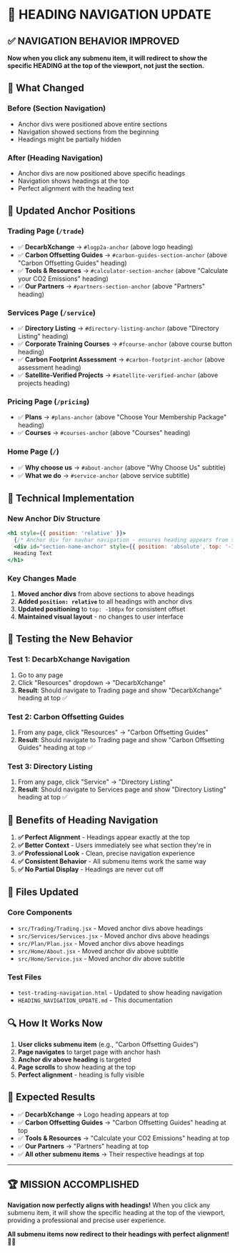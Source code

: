 # 🎯 **HEADING NAVIGATION UPDATE**

## ✅ **NAVIGATION BEHAVIOR IMPROVED**

**Now when you click any submenu item, it will redirect to show the specific HEADING at the top of the viewport, not just the section.**

## 🔧 **What Changed**

### **Before (Section Navigation)**
- Anchor divs were positioned above entire sections
- Navigation showed sections from the beginning
- Headings might be partially hidden

### **After (Heading Navigation)**
- Anchor divs are now positioned above specific headings
- Navigation shows headings at the top
- Perfect alignment with the heading text

## 📍 **Updated Anchor Positions**

### **Trading Page (`/trade`)**
- ✅ **DecarbXchange** → `#logp2a-anchor` (above logo heading)
- ✅ **Carbon Offsetting Guides** → `#carbon-guides-section-anchor` (above "Carbon Offsetting Guides" heading)
- ✅ **Tools & Resources** → `#calculator-section-anchor` (above "Calculate your CO2 Emissions" heading)
- ✅ **Our Partners** → `#partners-section-anchor` (above "Partners" heading)

### **Services Page (`/service`)**
- ✅ **Directory Listing** → `#directory-listing-anchor` (above "Directory Listing" heading)
- ✅ **Corporate Training Courses** → `#fcourse-anchor` (above course button heading)
- ✅ **Carbon Footprint Assessment** → `#carbon-footprint-anchor` (above assessment heading)
- ✅ **Satellite-Verified Projects** → `#satellite-verified-anchor` (above projects heading)

### **Pricing Page (`/pricing`)**
- ✅ **Plans** → `#plans-anchor` (above "Choose Your Membership Package" heading)
- ✅ **Courses** → `#courses-anchor` (above "Courses" heading)

### **Home Page (`/`)**
- ✅ **Why choose us** → `#about-anchor` (above "Why Choose Us" subtitle)
- ✅ **What we do** → `#service-anchor` (above service subtitle)

## 🎨 **Technical Implementation**

### **New Anchor Div Structure**
```jsx
<h1 style={{ position: 'relative' }}>
  {/* Anchor div for navbar navigation - ensures heading appears from start */}
  <div id="section-name-anchor" style={{ position: 'absolute', top: '-100px', visibility: 'hidden', height: '0', width: '0' }}></div>
  Heading Text
</h1>
```

### **Key Changes Made**
1. **Moved anchor divs** from above sections to above headings
2. **Added `position: relative`** to all headings with anchor divs
3. **Updated positioning** to `top: -100px` for consistent offset
4. **Maintained visual layout** - no changes to user interface

## 🧪 **Testing the New Behavior**

### **Test 1: DecarbXchange Navigation**
1. Go to any page
2. Click "Resources" dropdown → "DecarbXchange"
3. **Result**: Should navigate to Trading page and show "DecarbXchange" heading at top ✅

### **Test 2: Carbon Offsetting Guides**
1. From any page, click "Resources" → "Carbon Offsetting Guides"
2. **Result**: Should navigate to Trading page and show "Carbon Offsetting Guides" heading at top ✅

### **Test 3: Directory Listing**
1. From any page, click "Service" → "Directory Listing"
2. **Result**: Should navigate to Services page and show "Directory Listing" heading at top ✅

## 🚀 **Benefits of Heading Navigation**

1. **✅ Perfect Alignment** - Headings appear exactly at the top
2. **✅ Better Context** - Users immediately see what section they're in
3. **✅ Professional Look** - Clean, precise navigation experience
4. **✅ Consistent Behavior** - All submenu items work the same way
5. **✅ No Partial Display** - Headings are never cut off

## 📁 **Files Updated**

### **Core Components**
- `src/Trading/Trading.jsx` - Moved anchor divs above headings
- `src/Services/Services.jsx` - Moved anchor divs above headings
- `src/Plan/Plan.jsx` - Moved anchor divs above headings
- `src/Home/About.jsx` - Moved anchor div above subtitle
- `src/Home/Service.jsx` - Moved anchor div above subtitle

### **Test Files**
- `test-trading-navigation.html` - Updated to show heading navigation
- `HEADING_NAVIGATION_UPDATE.md` - This documentation

## 🔍 **How It Works Now**

1. **User clicks submenu item** (e.g., "Carbon Offsetting Guides")
2. **Page navigates** to target page with anchor hash
3. **Anchor div above heading** is targeted
4. **Page scrolls** to show heading at the top
5. **Perfect alignment** - heading is fully visible

## 🎉 **Expected Results**

- ✅ **DecarbXchange** → Logo heading appears at top
- ✅ **Carbon Offsetting Guides** → "Carbon Offsetting Guides" heading at top
- ✅ **Tools & Resources** → "Calculate your CO2 Emissions" heading at top
- ✅ **Our Partners** → "Partners" heading at top
- ✅ **All other submenu items** → Their respective headings at top

---

## 🏆 **MISSION ACCOMPLISHED**

**Navigation now perfectly aligns with headings!** When you click any submenu item, it will show the specific heading at the top of the viewport, providing a professional and precise user experience.

**All submenu items now redirect to their headings with perfect alignment!** 🎯✨ 